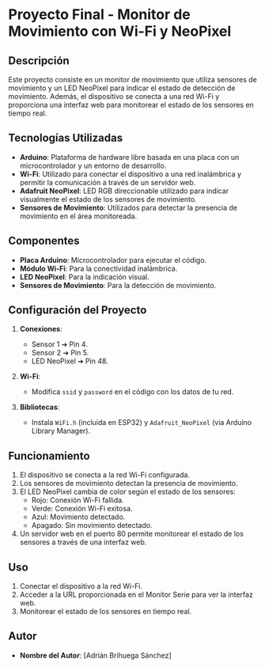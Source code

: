 # Proyecto Final - Monitor de Movimiento con Wi-Fi y NeoPixel

## Descripción
Este proyecto consiste en un monitor de movimiento que utiliza sensores de movimiento y un LED NeoPixel para indicar el estado de detección de movimiento. Además, el dispositivo se conecta a una red Wi-Fi y proporciona una interfaz web para monitorear el estado de los sensores en tiempo real.

## Tecnologías Utilizadas
- **Arduino**: Plataforma de hardware libre basada en una placa con un microcontrolador y un entorno de desarrollo.
- **Wi-Fi**: Utilizado para conectar el dispositivo a una red inalámbrica y permitir la comunicación a través de un servidor web.
- **Adafruit NeoPixel**: LED RGB direccionable utilizado para indicar visualmente el estado de los sensores de movimiento.
- **Sensores de Movimiento**: Utilizados para detectar la presencia de movimiento en el área monitoreada.

## Componentes
- **Placa Arduino**: Microcontrolador para ejecutar el código.
- **Módulo Wi-Fi**: Para la conectividad inalámbrica.
- **LED NeoPixel**: Para la indicación visual.
- **Sensores de Movimiento**: Para la detección de movimiento.

## Configuración del Proyecto
1. **Conexiones**:
   - Sensor 1 ➔ Pin 4.
   - Sensor 2 ➔ Pin 5.
   - LED NeoPixel ➔ Pin 48.

2. **Wi-Fi**:
   - Modifica `ssid` y `password` en el código con los datos de tu red.

3. **Bibliotecas**:
   - Instala `WiFi.h` (incluida en ESP32) y `Adafruit_NeoPixel` (via Arduino Library Manager).

## Funcionamiento
1. El dispositivo se conecta a la red Wi-Fi configurada.
2. Los sensores de movimiento detectan la presencia de movimiento.
3. El LED NeoPixel cambia de color según el estado de los sensores:
   - Rojo: Conexión Wi-Fi fallida.
   - Verde: Conexión Wi-Fi exitosa.
   - Azul: Movimiento detectado.
   - Apagado: Sin movimiento detectado.
4. Un servidor web en el puerto 80 permite monitorear el estado de los sensores a través de una interfaz web.

## Uso
1. Conectar el dispositivo a la red Wi-Fi.
2. Acceder a la URL proporcionada en el Monitor Serie para ver la interfaz web.
3. Monitorear el estado de los sensores en tiempo real.

## Autor
- **Nombre del Autor**: [Adrián Brihuega Sánchez]

